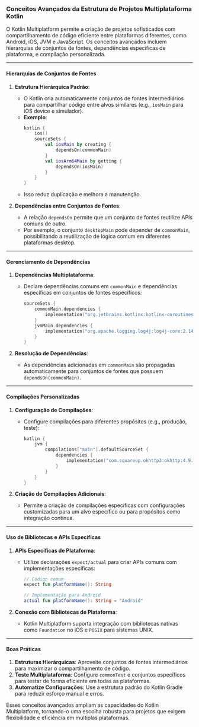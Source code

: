 ### Conceitos Avançados da Estrutura de Projetos Multiplataforma Kotlin

O Kotlin Multiplatform permite a criação de projetos sofisticados com compartilhamento de código eficiente entre plataformas diferentes, como Android, iOS, JVM e JavaScript. Os conceitos avançados incluem hierarquias de conjuntos de fontes, dependências específicas de plataforma, e compilação personalizada.

---

#### Hierarquias de Conjuntos de Fontes

1. **Estrutura Hierárquica Padrão**:
   - O Kotlin cria automaticamente conjuntos de fontes intermediários para compartilhar código entre alvos similares (e.g., `iosMain` para iOS device e simulador).
   - **Exemplo**:
     ```kotlin
     kotlin {
         ios()
         sourceSets {
             val iosMain by creating {
                 dependsOn(commonMain)
             }
             val iosArm64Main by getting {
                 dependsOn(iosMain)
             }
         }
     }
     ```
   - Isso reduz duplicação e melhora a manutenção.

2. **Dependências entre Conjuntos de Fontes**:
   - A relação `dependsOn` permite que um conjunto de fontes reutilize APIs comuns de outro.
   - Por exemplo, o conjunto `desktopMain` pode depender de `commonMain`, possibilitando a reutilização de lógica comum em diferentes plataformas desktop.

---

#### Gerenciamento de Dependências

1. **Dependências Multiplataforma**:
   - Declare dependências comuns em `commonMain` e dependências específicas em conjuntos de fontes específicos:
     ```kotlin
     sourceSets {
         commonMain.dependencies {
             implementation("org.jetbrains.kotlinx:kotlinx-coroutines-core:1.6.0")
         }
         jvmMain.dependencies {
             implementation("org.apache.logging.log4j:log4j-core:2.14.1")
         }
     }
     ```

2. **Resolução de Dependências**:
   - As dependências adicionadas em `commonMain` são propagadas automaticamente para conjuntos de fontes que possuem `dependsOn(commonMain)`.

---

#### Compilações Personalizadas

1. **Configuração de Compilações**:
   - Configure compilações para diferentes propósitos (e.g., produção, teste):
     ```kotlin
     kotlin {
         jvm {
             compilations["main"].defaultSourceSet {
                 dependencies {
                     implementation("com.squareup.okhttp3:okhttp:4.9.1")
                 }
             }
         }
     }
     ```

2. **Criação de Compilações Adicionais**:
   - Permite a criação de compilações específicas com configurações customizadas para um alvo específico ou para propósitos como integração contínua.

---

#### Uso de Bibliotecas e APIs Específicas

1. **APIs Específicas de Plataforma**:
   - Utilize declarações `expect/actual` para criar APIs comuns com implementações específicas:
     ```kotlin
     // Código comum
     expect fun platformName(): String

     // Implementação para Android
     actual fun platformName(): String = "Android"
     ```

2. **Conexão com Bibliotecas de Plataforma**:
   - Kotlin Multiplatform suporta integração com bibliotecas nativas como `Foundation` no iOS e `POSIX` para sistemas UNIX.

---

#### Boas Práticas

1. **Estruturas Hierárquicas**: Aproveite conjuntos de fontes intermediários para maximizar o compartilhamento de código.
2. **Teste Multiplataforma**: Configure `commonTest` e conjuntos específicos para testar de forma eficiente em todas as plataformas.
3. **Automatize Configurações**: Use a estrutura padrão do Kotlin Gradle para reduzir esforço manual e erros.

Esses conceitos avançados ampliam as capacidades do Kotlin Multiplatform, tornando-o uma escolha robusta para projetos que exigem flexibilidade e eficiência em múltiplas plataformas.